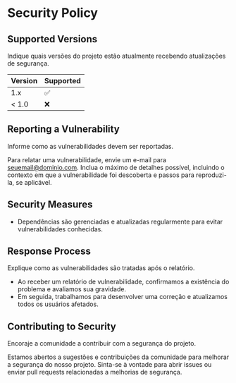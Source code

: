# Security Policy

## Supported Versions
Indique quais versões do projeto estão atualmente recebendo atualizações de segurança.

| Version | Supported          |
| ------- | ------------------ |
| 1.x     | :white_check_mark: |
| < 1.0   | :x:                |

## Reporting a Vulnerability
Informe como as vulnerabilidades devem ser reportadas.

Para relatar uma vulnerabilidade, envie um e-mail para [seuemail@dominio.com](mailto:aninhaguiiimaraes2102@gmail.com). Inclua o máximo de detalhes possível, incluindo o contexto em que a vulnerabilidade foi descoberta e passos para reproduzi-la, se aplicável.

## Security Measures
- Dependências são gerenciadas e atualizadas regularmente para evitar vulnerabilidades conhecidas.

## Response Process
Explique como as vulnerabilidades são tratadas após o relatório.

- Ao receber um relatório de vulnerabilidade, confirmamos a existência do problema e avaliamos sua gravidade.
- Em seguida, trabalhamos para desenvolver uma correção e atualizamos todos os usuários afetados.

## Contributing to Security
Encoraje a comunidade a contribuir com a segurança do projeto.

Estamos abertos a sugestões e contribuições da comunidade para melhorar a segurança do nosso projeto. Sinta-se à vontade para abrir issues ou enviar pull requests relacionadas a melhorias de segurança.
